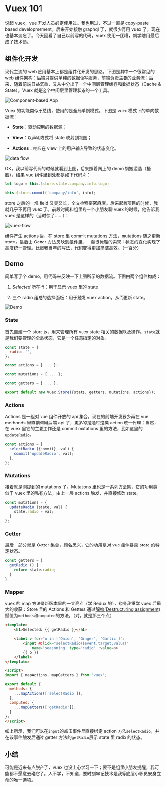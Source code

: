 # Vuex 101

说起 vuex，vue 开发人员必定使用过。我也用过，不过一直是 copy-paste based developmement。后来开始接触 graphql 了，就很少再用 vuex 了，现在也基本淡忘了。今天回看了自己以前写的代码，vuex 使用一团糟，胡学瞎用最后成了技术债。

## 组件化开发

现代主流的 web 应用基本上都是组件化开发的思路，下图是其中一个很常见的 web 组件架构：后端只提供单纯的数据读写服务，前端负责主要的业务流；后来，随着前端日益沉重，又从中分出了一个中间层管理缓存和数据状态（Cache & State）。Vuex 就是这个中间层里管理状态的一个工具。

![Component-based App][1]

Vuex 的功能类似于总线，使用的是全局单例模式。下图是 vuex 模式下的单向数据流：

* **State**：驱动应用的数据源；

* **View**：以声明方式将 state 映射到视图；

* **Actions**：响应在 view 上的用户输入导致的状态变化。

![data flow][2]

OK，我以前写代码的时候就看到上图，后来照着网上的 demo 胡搬滥造（捂脸），结果 vue 组件里到处都是如下代码片：

```javascript
let logo = this.$store.state.company.info.logo;

this.$store.commit('company/info', info);
```

store 之后的一堆 field 又臭又长，全文检索密密麻麻。后来起新项目的时候，我就几乎不再用 vuex 了。前段时间和组里的一个小朋友聊 vuex 的时候，他告诉我 vuex 是这样的（当时惊了……）：

![vuex-flow][3]

组件产生 actions 后，在 store 里 commit mutations 方法，mutations 随之更新 state，最后由 Getter 方法反映到组件里。一套很优雅的实现：状态的变化实现了高度统一管理。比起我当年的写法，代码变得更加简洁高效。（一百分）

## Demo

简单写了个 demo，用代码来反映一下上图所示的数据流。下图由两个组件构成：

1. *Selected* 所在行：用于显示 vuex 里的 state 
   
2. 三个 radio 组成的选择面板：用于触发 vuex action，从而更新 state。



![Demo][4]

### State

首先自建一个 store.js，用来管理所有 vuex state 相关的数据以及操作。`state`就是我们要管理的全局状态，它是一个任意指定的对象。

```javascript
const state = {
  radio: '',
};

const actions = { ... };

const mutations = { ... };

const getters = { ... };

export default new Vuex.Store({state, getters, mutations, actions});
```

### Actions

Actions 是一组对 vue 组件开放的 api 集合。现在的前端开发很少再在 vue methonds 里直接调用后端 api 了，更多的是通过这类 action 统一代理；当然，在 vuex 里它的主要工作还是 commit mutations 里的方法，比如这里的`updateRadio`。

```javascript
const actions = {
  selectRadio ({commit}, val) {
    commit('updateRadio', val);
  },
};
```

### Mutations

接着就是刚提到的 mutations 了。Mutations 里也是一系列方法集，它的功用类似于 vuex 里的私有方法，由上一层 actions 触发，并直接修改 state。

```javascript
const mutations = {
  updateRadio (state, val) {
    state.radio = val;
  }
};
```

### Getter

最后一部分就是 Getter 集合，顾名思义，它的功用是对 vue 组件暴露 state 的特定状态。

```javascript
const getters = {
  getRadio () {
    return state.radio;
  }
}
```

### Mapper

vuex 的 map 方法是新版本里的一大亮点（学 Redux 的），也是我重学 vuex 后最大的收获：Store 里的 Actions 和 Getters 通过[解构(Destructuring assignment)][5]赋值为`methods`和`computed`的方法。（对，就是那三个点）


```html
<template>
    <h1>Selected: {{ getRadio }}</h1>

    <label v-for="o in ['Onion', 'Ginger', 'Garlic']">
        <input @click="selectRadio($event.target.value)"
            name='seasoning' type='radio' :value=o>
        {{ o }}
    </label>
</template>

<script>
import { mapActions, mapGetters } from 'vuex';

export default {
  methods: {
    ...mapActions(['selectRadio']),
  },
  computed: {
    ...mapGetters(['getRadio']),
  }
};
</script>
```

如上所示，我们可以在`input`的点击事件里直接绑定 action 方法`selectRadio`，并在该事件触发后通过 getter 方法的`getRadio`展示 state 里 radio 的状态。

## 小结

可能是近来有点脱产了，vuex 也没上心学习一下；要不是组里小朋友提醒，我可能都不愿意去碰它了。人不学，不知道，要时刻牢记技术是我等底层小职员安身立命的唯一选项。

[1]: https://upload-images.jianshu.io/upload_images/14368237-0db515890e6a15d1.png?imageMogr2/auto-orient/strip%7CimageView2/2/w/1240
[2]: https://upload-images.jianshu.io/upload_images/14368237-a999b61352ac649a.png?imageMogr2/auto-orient/strip%7CimageView2/2/w/1240
[3]: https://upload-images.jianshu.io/upload_images/14368237-2298ee815b135715.png?imageMogr2/auto-orient/strip%7CimageView2/2/w/1240
[4]: https://upload-images.jianshu.io/upload_images/14368237-b4a8017f2111f261.gif?imageMogr2/auto-orient/strip
[5]: https://developer.mozilla.org/en-US/docs/Web/JavaScript/Reference/Operators/Destructuring_assignment